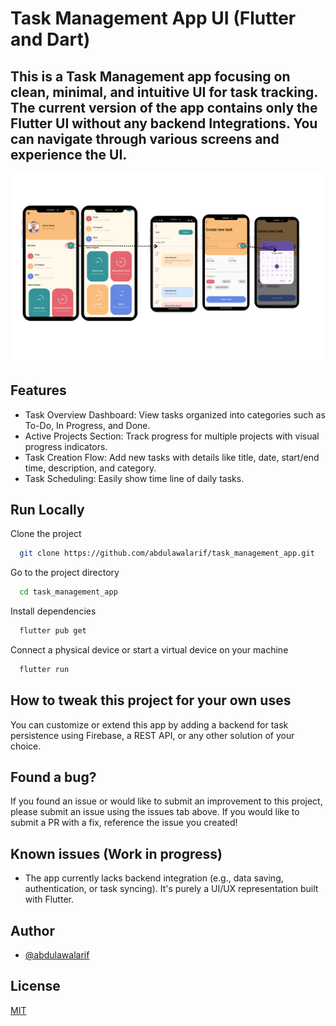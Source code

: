 # Task Management App UI (Flutter and Dart)


## This is a Task Management app focusing on clean, minimal, and intuitive UI for task tracking. The current version of the app contains only the Flutter UI without any backend Integrations. You can navigate through various screens and experience the UI.




![Whole app](<task.png>)

## Features

* Task Overview Dashboard: View tasks organized into categories such as To-Do, In Progress, and Done.
* Active Projects Section: Track progress for multiple projects with visual progress indicators.
* Task Creation Flow: Add new tasks with details like title, date, start/end time, description, and category.
* Task Scheduling: Easily show time line of daily tasks.

## Run Locally

Clone the project

```bash
  git clone https://github.com/abdulawalarif/task_management_app.git
```

Go to the project directory

```bash
  cd task_management_app
```

Install dependencies

```bash
  flutter pub get
```

Connect a physical device or start a virtual device on your machine

```bash
  flutter run
```

 

## How to tweak this project for your own uses

You can customize or extend this app by adding a backend for task persistence using Firebase, a REST API, or any other solution of your choice.

## Found a bug?

If you found an issue or would like to submit an improvement to this project,
please submit an issue using the issues tab above. If you would like to submit a PR with a fix, reference the issue you created!


## Known issues (Work in progress)
*  The app currently lacks backend integration (e.g., data saving, authentication, or task syncing). It's purely a UI/UX representation built with Flutter.



## Author

- [@abdulawalarif](https://github.com/abdulawalarif)

## License

[MIT](https://choosealicense.com/licenses/mit/)


